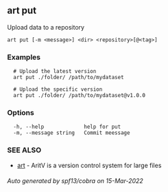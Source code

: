 ## art put

Upload data to a repository

```
art put [-m <message>] <dir> <repository>[@<tag>]
```

### Examples

```
  # Upload the latest version
  art put ./folder/ /path/to/mydataset

  # Upload the specific version
  art put ./folder/ /path/to/mydataset@v1.0.0
```

### Options

```
  -h, --help             help for put
  -m, --message string   Commit meessage
```

### SEE ALSO

* [art](art.md)	 - AritV is a version control system for large files

###### Auto generated by spf13/cobra on 15-Mar-2022
